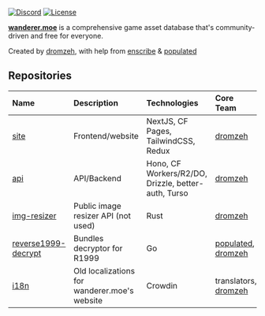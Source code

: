 <div>

[![Discord]](https://discord.wanderer.moe/) [![License]](https://www.gnu.org/licenses/gpl-3.0.en.html#license-text)

[**wanderer.moe**][wanderer.moe] is a comprehensive game asset database that's community-driven and free for everyone.

Created by [dromzeh], with help from [enscribe] & [populated]

</div>

## Repositories

<div align="center">

| Name                          | Description                                                                                               | Technologies                                                                           | Core Team                              |
| :---------------------------- | :-------------------------------------------------------------------------------------------------------- | :--------------------------------------------------------------------------------------| :--------------------------------------|
| [site]                        | Frontend/website                                                                                 | NextJS, CF Pages, TailwindCSS, Redux                                                  | [dromzeh]                  |
| [api]                         | API/Backend                                                                                | Hono, CF Workers/R2/DO, Drizzle, better-auth, Turso                                                  | [dromzeh]                              |
| [img-resizer]                 | Public image resizer API (not used)                                                                                  | Rust                                                                                   | [dromzeh]                              |
| [reverse1999-decrypt]         | Bundles decryptor for R1999                                                                               | Go                                                                                     | [populated], [dromzeh]                       |
| [i18n]                        | Old localizations for wanderer.moe's website                                                              | Crowdin                                                                                | translators, [dromzeh]               |

</div>

[wanderer.moe]: https://wanderer.moe
[Site]: https://github.com/wanderer-moe/site
[API]: https://github.com/wanderer-moe/api
[CDN]: https://github.com/wanderer-moe/cdn
[img-resizer]: https://github.com/wanderer-moe/img-resizer
[reverse1999-decrypt]: https://github.com/wanderer-moe/reverse1999-decrypt
[i18n]: https://github.com/wanderer-moe/i18n
[Discord]: https://img.shields.io/discord/982385887000272956?color=323379&label=discord&style=for-the-badge
[License]: https://img.shields.io/static/v1?label=License&message=GPL-3&color=323379&style=for-the-badge

[dromzeh]: https://dromzeh.dev/
[enscribe]: https://enscribe.dev/
[populated]: https://github.com/populated
